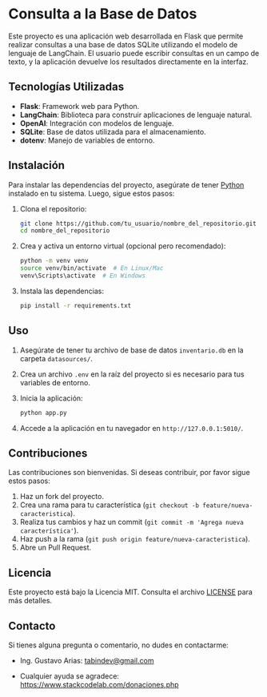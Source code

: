 # Consulta a la Base de Datos

Este proyecto es una aplicación web desarrollada en Flask que permite realizar consultas a una base de datos SQLite utilizando el modelo de lenguaje de LangChain. El usuario puede escribir consultas en un campo de texto, y la aplicación devuelve los resultados directamente en la interfaz.

## Tecnologías Utilizadas

- **Flask**: Framework web para Python.
- **LangChain**: Biblioteca para construir aplicaciones de lenguaje natural.
- **OpenAI**: Integración con modelos de lenguaje.
- **SQLite**: Base de datos utilizada para el almacenamiento.
- **dotenv**: Manejo de variables de entorno.

## Instalación

Para instalar las dependencias del proyecto, asegúrate de tener [Python](https://www.python.org/downloads/) instalado en tu sistema. Luego, sigue estos pasos:

1. Clona el repositorio:
    ```bash
    git clone https://github.com/tu_usuario/nombre_del_repositorio.git
    cd nombre_del_repositorio
    ```

2. Crea y activa un entorno virtual (opcional pero recomendado):
    ```bash
    python -m venv venv
    source venv/bin/activate  # En Linux/Mac
    venv\Scripts\activate  # En Windows
    ```

3. Instala las dependencias:
    ```bash
    pip install -r requirements.txt
    ```

## Uso

1. Asegúrate de tener tu archivo de base de datos `inventario.db` en la carpeta `datasources/`.
2. Crea un archivo `.env` en la raíz del proyecto si es necesario para tus variables de entorno.
3. Inicia la aplicación:
    ```bash
    python app.py
    ```

4. Accede a la aplicación en tu navegador en `http://127.0.0.1:5010/`.

## Contribuciones

Las contribuciones son bienvenidas. Si deseas contribuir, por favor sigue estos pasos:

1. Haz un fork del proyecto.
2. Crea una rama para tu característica (`git checkout -b feature/nueva-caracteristica`).
3. Realiza tus cambios y haz un commit (`git commit -m 'Agrega nueva característica'`).
4. Haz push a la rama (`git push origin feature/nueva-caracteristica`).
5. Abre un Pull Request.

## Licencia

Este proyecto está bajo la Licencia MIT. Consulta el archivo [LICENSE](LICENSE) para más detalles.

## Contacto

Si tienes alguna pregunta o comentario, no dudes en contactarme:

- Ing. Gustavo Arias: [tabindev@gmail.com](mailto:tabindev@gmail.com)

- Cualquier ayuda se agradece: https://www.stackcodelab.com/donaciones.php
